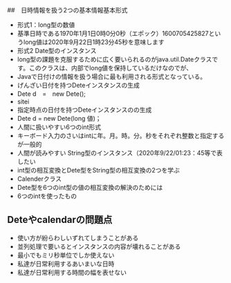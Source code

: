 ##　日時情報を扱う2つの基本情報基本形式
- 形式1：long型の数値
- 基準日時である1970年1月1日0時0分0秒（エポック）1600705425827というlong値は2020年9月22日1時23分45秒を意味します
- 形式2 Date型のインスタンス
- long型の課題を克服するために広く要いられるのがjava.util.Dateクラスです。このクラスは、内部でlong値を保持しているだけなのでが、
- Javaで日付けの情報を扱う場合に最も利用される形式となっている。
- げんざい日付を持つDeteインスタンスの生成
- Dete d　=　new Dete();
- sitei 
- 指定時点の日付を持つDeteインスタンスのの生成
- Dete d = new Dete(long 値)；
- 人間に扱いやすい6つのint形式
- キーボード入力のさいはintに年。月。時。分。秒をそれぞれ整数と指定するが一般的
- 人間が読みやすい  String型のインスタンス（2020年9/22/01:23：45等で表したい
- int型の相互変換とDete型をString型の相互変換の2つを学ぶ
- Calenderクラス
- Dete型を6つのint型の値の相互変換の解決のためには
- 6つのintを使ったもの
## Deteやcalendarの問題点
- 使い方が紛らわしいずれてしまうことがある
- 並列処理で要いるとインスタンスの内容が壊れることがある
- 最小でもミリ秒単位でしか使えない
- 私達が日常利用するあいまいな日時
- 私達が日常利用する時間の幅を表せない
